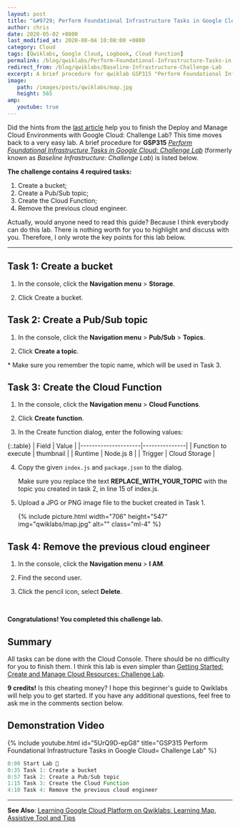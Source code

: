 ```yaml
---
layout: post
title: "&#9729; Perform Foundational Infrastructure Tasks in Google Cloud: Challenge Lab"
author: chris
date: 2020-05-02 +0800
last_modified_at: 2020-08-04 10:08:00 +0800
category: Cloud
tags: [Qwiklabs, Google Cloud, Logbook, Cloud Function]
permalink: /blog/qwiklabs/Perform-Foundational-Infrastructure-Tasks-in-Google-Cloud-Challenge-Lab
redirect_from: /blog/qwiklabs/Baseline-Infrastructure-Challenge-Lab
excerpt: A brief procedure for qwiklab GSP315 "Perform Foundational Infrastructure Tasks in Google Cloud&#58; Challenge Lab".
image: 
   path: /images/posts/qwiklabs/map.jpg
   height: 565
amp:
   youtube: true
---
```


<!--more-->

Did the hints from the [last article](/blog/qwiklabs/Deploy-and-Manage-Cloud-Environments-with-Google-Cloud-Challenge-Lab) help you to finish the Deploy and Manage Cloud Environments with Google Cloud: Challenge Lab? This time moves back to a very easy lab. A brief procedure for  **GSP315** _[Perform Foundational Infrastructure Tasks in Google Cloud: Challenge Lab](https://www.qwiklabs.com/focuses/10379?parent=catalog)_ (formerly known as _Baseline Infrastructure: Challenge Lab_) is listed below.

**The challenge contains 4 required tasks:**

1. Create a bucket;
2. Create a Pub/Sub topic;
3. Create the Cloud Function;
4. Remove the previous cloud engineer.

Actually, would anyone need to read this guide? Because I think everybody can do this lab. There is nothing worth for you to highlight and discuss with you. Therefore, I only wrote the key points for this lab below.

* * *

## Task 1: Create a bucket

1. In the console, click the **Navigation menu** > **Storage**.

2. Click Create a bucket.

## Task 2: Create a Pub/Sub topic

1. In the console, click the **Navigation menu** > **Pub/Sub** > **Topics**.

2. Click **Create a topic**.

\* Make sure you remember the topic name, which will be used in Task 3.

## Task 3: Create the Cloud Function

1. In the console, click the **Navigation menu** > **Cloud Functions**.

2. Click **Create function**.

3. In the Create function dialog, enter the following values:

{:.table}
   | Field               |   Value       |
   |---------------------|---------------|
   | Function to execute | thumbnail     |
   | Runtime             | Node.js 8     |
   | Trigger             | Cloud Storage |

4. Copy the given `index.js` and `package.json` to the dialog.

   Make sure you replace the text **REPLACE_WITH_YOUR_TOPIC** with the topic you created in task 2, in line 15 of index.js.

5. Upload a JPG or PNG image file to the bucket created in Task 1.

   {% include picture.html width="706" height="547" img="qwiklabs/map.jpg" alt="" class="ml-4" %}

## Task 4: Remove the previous cloud engineer

1. In the console, click the **Navigation menu** > **I AM**.

2. Find the second user.

3. Click the pencil icon, select **Delete**.

<br/>

**Congratulations! You completed this challenge lab.**

## Summary

All tasks can be done with the Cloud Console. There should be no difficulty for you to finish them. I think this lab is even simpler than [Getting Started: Create and Manage Cloud Resources: Challenge Lab](/blog/qwiklabs/Getting-Started-Create-and-Manage_Cloud_Resources-Challenge-Lab).

**9 credits!** Is this cheating money? I hope this beginner's guide to Qwiklabs will help you to get started. If you have any additional questions, feel free to ask me in the comments section below.

## Demonstration Video

{% include youtube.html id="5UrQ9D-epG8" title="GSP315 Perform Foundational Infrastructure Tasks in Google Cloud= Challenge Lab" %}

```ts
0:00 Start Lab 🔬
0:35 Task 1: Create a bucket
0:57 Task 2: Create a Pub/Sub topic
1:15 Task 3: Create the Cloud Function
4:10 Task 4: Remove the previous cloud engineer
```

* * *

**See Also**: [Learning Google Cloud Platform on Qwiklabs: Learning Map, Assistive Tool and Tips](/blog/qwiklabs/Qwiklabs-User-Tips-for-Learning_Google_Cloud_Platform)
